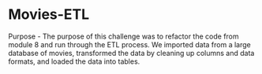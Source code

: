 # Movies-ETL

Purpose - The purpose of this challenge was to refactor the code from module 8 and run through the ETL process. We imported data from a large database of movies, transformed the data by cleaning up columns and data formats, and loaded the data into tables. 
